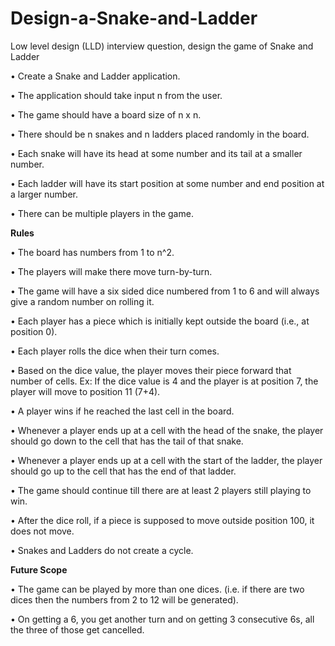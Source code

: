 # Design-a-Snake-and-Ladder
Low level design (LLD) interview question, design the game of Snake and Ladder

•	Create a Snake and Ladder application.

•	The application should take input n from the user.

•	The game should have a board size of n x n.

•	There should be n snakes and n ladders placed randomly in the board.

•	Each snake will have its head at some number and its tail at a smaller number.

•	Each ladder will have its start position at some number and end position at a larger number.

•	There can be multiple players in the game.

**Rules**

•	The board has numbers from 1 to n^2.

•	The players will make there move turn-by-turn.

•	The game will have a six sided dice numbered from 1 to 6 and will always give a random number on rolling it.

•	Each player has a piece which is initially kept outside the board (i.e., at position 0).

•	Each player rolls the dice when their turn comes.

•	Based on the dice value, the player moves their piece forward that number of cells. Ex: If the dice value is 4 and the player is at position 7, the player will move to position 11 (7+4).

•	A player wins if he reached the last cell in the board.

•	Whenever a player ends up at a cell with the head of the snake, the player should go down to the cell that has the tail of that snake.

•	Whenever a player ends up at a cell with the start of the ladder, the player should go up to the cell that has the end of that ladder.

•	The game should continue till there are at least 2 players still playing to win.

•	After the dice roll, if a piece is supposed to move outside position 100, it does not move.

•	Snakes and Ladders do not create a cycle.

**Future Scope**

•	The game can be played by more than one dices. (i.e. if there are two dices then the numbers from 2 to 12 will be generated).

•	On getting a 6, you get another turn and on getting 3 consecutive 6s, all the three of those get cancelled.









